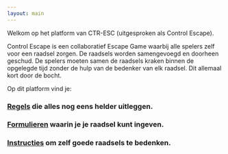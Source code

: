 ```yaml
---
layout: main
---
```



Welkom op het platform van CTR-ESC (uitgesproken als Control Escape).

Control Escape is een collaboratief Escape Game waarbij alle spelers zelf voor een raadsel zorgen. 
De raadsels worden samengevoegd en doorheen geschud. De spelers moeten samen de raadsels kraken binnen de opgelegde tijd zonder de hulp van de bedenker van elk raadsel. Dit allemaal kort door de bocht.

Op dit platform vind je: 
### [Regels](./assets/regels.md) die alles nog eens helder uitleggen. 
### [Formulieren](./assets/formulier.md) waarin je je raadsel kunt ingeven. 
### [Instructies](./assets/instructies.md) om zelf goede raadsels te bedenken.


